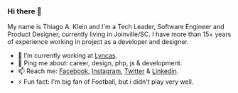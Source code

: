 ### Hi there 👋

My name is Thiago A. Klein and I'm a Tech Leader, Software Engineer and Product Designer, currently living in Joinville/SC. I have more than 15+ years of experience working in project as a developer and designer.


- 🔭 I’m currently working at [Lyncas](https://lyncas.net).
- 💬 Ping me about: career, design, php, js & development.
- 📫 Reach me: [Facebook](https://www.facebook.com/thiagoaklein), [Instagram](https://www.instagram.com/thiagoklein/), [Twitter](https://www.twitter.com/thiagok) & [Linkedin](https://www.linkedin.com/in/thiagoaklein/).
- ⚡ Fun fact: I'm big fan of Football, but i didn't play very well.
